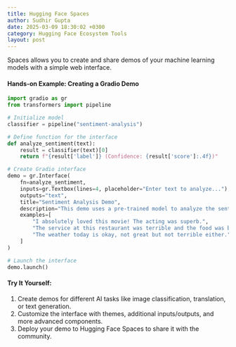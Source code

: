 ```yaml
---
title: Hugging Face Spaces
author: Sudhir Gupta
date: 2025-03-09 18:30:02 +0300
category: Hugging Face Ecosystem Tools
layout: post
---
```


Spaces allows you to create and share demos of your machine learning models with a simple web interface.

#### Hands-on Example: Creating a Gradio Demo

```python
import gradio as gr
from transformers import pipeline

# Initialize model
classifier = pipeline("sentiment-analysis")

# Define function for the interface
def analyze_sentiment(text):
    result = classifier(text)[0]
    return f"{result['label']} (Confidence: {result['score']:.4f})"

# Create Gradio interface
demo = gr.Interface(
    fn=analyze_sentiment,
    inputs=gr.Textbox(lines=4, placeholder="Enter text to analyze..."),
    outputs="text",
    title="Sentiment Analysis Demo",
    description="This demo uses a pre-trained model to analyze the sentiment of text.",
    examples=[
        "I absolutely loved this movie! The acting was superb.",
        "The service at this restaurant was terrible and the food was bland.",
        "The weather today is okay, not great but not terrible either."
    ]
)

# Launch the interface
demo.launch()
```

#### Try It Yourself:
1. Create demos for different AI tasks like image classification, translation, or text generation.
2. Customize the interface with themes, additional inputs/outputs, and more advanced components.
3. Deploy your demo to Hugging Face Spaces to share it with the community.